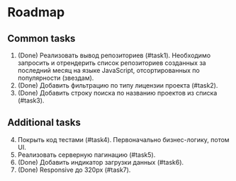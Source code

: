 # Roadmap

## Common tasks

1. (Done) Реализовать вывод репозиториев (#task1). Необходимо запросить и отрендерить список репозиториев созданных за последний месяц на языке JavaScript, отсортированных по популярности (звездам).
2. (Done) Добавить фильтрацию по типу лицензии проекта (#task2).
3. (Done) Добавить строку поиска по названию проектов из списка (#task3).

## Additional tasks

4. Покрыть код тестами (#task4). Первоначально бизнес-логику, потом UI.
5. Реализовать серверную пагинацию (#task5).
6. (Done) Добавить индикатор загрузки данных (#task6).
7. (Done) Responsive до 320px (#task7).
